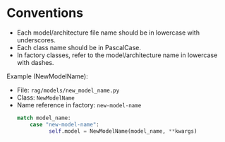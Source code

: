 # Conventions
- Each model/architecture file name should be in lowercase with underscores.
- Each class name should be in PascalCase.
- In factory classes, refer to the model/architecture name in lowercase with dashes.

Example (NewModelName):
- File: `rag/models/new_model_name.py`
- Class: `NewModelName`
- Name reference in factory: `new-model-name`
  ```python
  match model_name:  
      case "new-model-name":
            self.model = NewModelName(model_name, **kwargs)
  ```
 